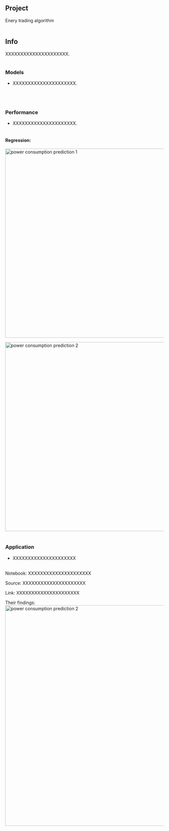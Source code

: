 ## Project
Enery trading algorithm<br><br>

## Info
XXXXXXXXXXXXXXXXXXXXX.<br><br>

### Models
* XXXXXXXXXXXXXXXXXXXXX.<br><br>
<br><br>

### Performance
* XXXXXXXXXXXXXXXXXXXXX.<br><br>

#### Regression:
<img src="reports/figures/XXXXXXXXXXXXXXXXXXXXX.png" alt="power consumption prediction 1" width="600"/><br>

<img src="reports/figures/XXXXXXXXXXXXXXXXXXXXX.png" alt="power consumption prediction 2" width="600"/><br><br>

### Application
* XXXXXXXXXXXXXXXXXXXXX<br><br>

Notebook: XXXXXXXXXXXXXXXXXXXXX<br>

Source: XXXXXXXXXXXXXXXXXXXXX<br>

Link: XXXXXXXXXXXXXXXXXXXXX<br>

Their findings:<br>
<img src="reports/figures/XXXXXXXXXXXXXXXXXXXXX.jpg" alt="power consumption prediction 2" width="700"/>